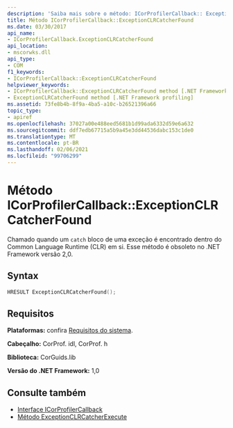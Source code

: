 ```yaml
---
description: 'Saiba mais sobre o método: ICorProfilerCallback:: ExceptionCLRCatcherFound'
title: Método ICorProfilerCallback::ExceptionCLRCatcherFound
ms.date: 03/30/2017
api_name:
- ICorProfilerCallback.ExceptionCLRCatcherFound
api_location:
- mscorwks.dll
api_type:
- COM
f1_keywords:
- ICorProfilerCallback::ExceptionCLRCatcherFound
helpviewer_keywords:
- ICorProfilerCallback::ExceptionCLRCatcherFound method [.NET Framework profiling]
- ExceptionCLRCatcherFound method [.NET Framework profiling]
ms.assetid: 73fe8b4b-8f9a-4ba5-a10c-b26521396a66
topic_type:
- apiref
ms.openlocfilehash: 37027a00e488eed5681b1d99ada6332d59e6a632
ms.sourcegitcommit: ddf7edb67715a5b9a45e3dd44536dabc153c1de0
ms.translationtype: MT
ms.contentlocale: pt-BR
ms.lasthandoff: 02/06/2021
ms.locfileid: "99706299"
---
```

# <a name="icorprofilercallbackexceptionclrcatcherfound-method"></a>Método ICorProfilerCallback::ExceptionCLRCatcherFound

Chamado quando um `catch` bloco de uma exceção é encontrado dentro do Common Language Runtime (CLR) em si. Esse método é obsoleto no .NET Framework versão 2,0.  
  
## <a name="syntax"></a>Syntax  
  
```cpp  
HRESULT ExceptionCLRCatcherFound();  
```  
  
## <a name="requirements"></a>Requisitos  

 **Plataformas:** confira [Requisitos do sistema](../../get-started/system-requirements.md).  
  
 **Cabeçalho:** CorProf. idl, CorProf. h  
  
 **Biblioteca:** CorGuids.lib  
  
 **Versão do .NET Framework:** 1,0  
  
## <a name="see-also"></a>Consulte também

- [Interface ICorProfilerCallback](icorprofilercallback-interface.md)
- [Método ExceptionCLRCatcherExecute](icorprofilercallback-exceptionclrcatcherexecute-method.md)
